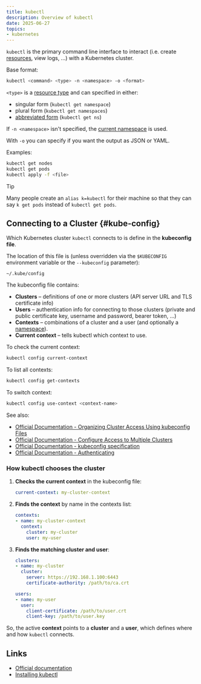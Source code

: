 ```yaml
---
title: kubectl
description: Overview of kubectl
date: 2025-06-27
topics:
- kubernetes
---
```


`kubectl` is the primary command line interface to interact (i.e. create [resources](resources/overview.md), view logs, ...) with a Kubernetes cluster.

Base format:

```sh
kubectl <command> <type> -n <namespace> -o <format>
```

`<type>` is a [resource type](resources/overview.md) and can specified in either:

* singular form (`kubectl get namespace`)
* plural form (`kubectl get namespaces`)
* [abbreviated form](https://kubernetes.io/docs/reference/kubectl/#resource-types) (`kubectl get ns`)

If `-n <namespace>` isn't specified, the [current namespace](resources/namespaces.md) is used.

With `-o` you can specify if you want the output as JSON or YAML.

Examples:

```sh
kubectl get nodes
kubectl get pods
kubectl apply -f <file>
```

> [!TIP]
> Many people create an `alias k=kubectl` for their machine so that they can say `k get pods` instead of `kubectl get pods`.

## Connecting to a Cluster {#kube-config}

Which Kubernetes cluster `kubectl` connects to is define in the **kubeconfig file**.

The location of this file is (unless overridden via the `$KUBECONFIG` environment variable or the `--kubeconfig` parameter):

    ~/.kube/config

The kubeconfig file contains:

* **Clusters** – definitions of one or more clusters (API server URL and TLS certificate info)
* **Users** – authentication info for connecting to those clusters (private and public certificate key, username and password, bearer token, ...)
* **Contexts** – combinations of a cluster and a user (and optionally a [namespace](resources/namespaces.md)).
* **Current context** – tells kubectl which context to use.

To check the current context:

```sh
kubectl config current-context
```

To list all contexts:

```sh
kubectl config get-contexts
```

To switch context:

```sh
kubectl config use-context <context-name>
```

See also:

* [Official Documentation - Organizing Cluster Access Using kubeconfig Files](https://kubernetes.io/docs/concepts/configuration/organize-cluster-access-kubeconfig/)
* [Official Documentation - Configure Access to Multiple Clusters](https://kubernetes.io/docs/tasks/access-application-cluster/configure-access-multiple-clusters/)
* [Official Documentation - kubeconfig specification](https://kubernetes.io/docs/reference/config-api/kubeconfig.v1/)
* [Official Documentation - Authenticating](https://kubernetes.io/docs/reference/access-authn-authz/authentication/)

### How kubectl chooses the cluster

1. **Checks the current context** in the kubeconfig file:

   ```yaml
   current-context: my-cluster-context
   ```

1. **Finds the context** by name in the contexts list:

   ```yaml
   contexts:
   - name: my-cluster-context
     context:
       cluster: my-cluster
       user: my-user
   ```

1. **Finds the matching cluster and user**:

   ```yaml
   clusters:
   - name: my-cluster
     cluster:
       server: https://192.168.1.100:6443
       certificate-authority: /path/to/ca.crt

   users:
   - name: my-user
     user:
       client-certificate: /path/to/user.crt
       client-key: /path/to/user.key
   ```

So, the active **context** points to a **cluster** and a **user**, which defines where and how `kubectl` connects.

## Links

* [Official documentation](https://kubernetes.io/docs/reference/kubectl/)
* [Installing kubectl](https://kubernetes.io/docs/tasks/tools/)
